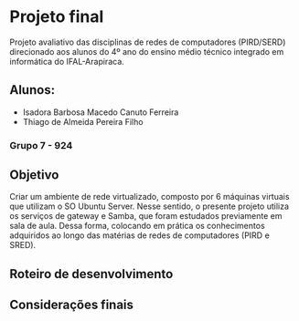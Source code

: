 # Projeto final 

Projeto avaliativo das disciplinas de redes de computadores (PIRD/SERD) direcionado aos alunos do 4º ano do ensino médio técnico integrado em informática do IFAL-Arapiraca.


## Alunos:
* Isadora Barbosa Macedo Canuto Ferreira
* Thiago de Almeida Pereira Filho
###       Grupo 7 - 924

## Objetivo

Criar um ambiente de rede virtualizado, composto por 6 máquinas virtuais que utilizam o SO Ubuntu Server. Nesse sentido, o presente projeto utiliza os serviços de gateway e Samba, que foram estudados previamente em sala de aula. Dessa forma, colocando em prática os conhecimentos adquiridos ao longo das matérias de redes de computadores (PIRD e SRED). 


## Roteiro de desenvolvimento
## Considerações finais

